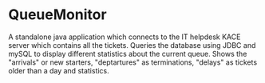 QueueMonitor
============

A standalone java application which connects to the IT helpdesk KACE server which contains all the tickets.
Queries the database using JDBC and mySQL to display different statistics about the current queue.
Shows the "arrivals" or new starters, "deptartures" as terminations, "delays" as tickets older than a day
and statistics.
